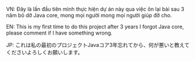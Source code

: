 VN: 
Đây là lần đầu tiên mình thực hiện dự án này qua việc ôn lại bài sau 3 năm bỏ dỡ Java core, mong mọi người mong mọi người giúp đỡ cho.

EN: 
This is my first time to do this project after 3 years I forgot Java core, please comment if I have something wrong.

JP:
これは私の最初のプロジェクトJavaコア3年忘れてから、何が悪いと教えてくださいよろしくお願いします。